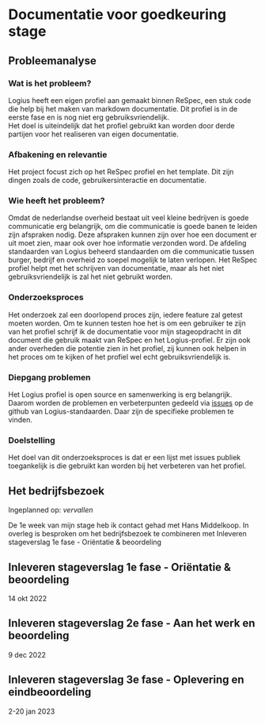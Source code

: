 # Documentatie voor goedkeuring stage

## Probleemanalyse
### Wat is het probleem?
<a>Logius</a> heeft een eigen <a>profiel</a> aan gemaakt binnen <a>ReSpec</a>, een stuk code 
die help bij het maken van markdown documentatie. Dit <a>profiel</a> is in de 
eerste fase en is nog niet erg gebruiksvriendelijk.  
Het doel is uiteindelijk dat het <a>profiel</a> gebruikt kan worden door
derde partijen voor het realiseren van eigen documentatie.

### Afbakening en relevantie
Het project focust zich op het ReSpec <a>profiel</a> en het template. Dit
zijn dingen zoals de code, gebruikersinteractie en documentatie.

### Wie heeft het probleem?
Omdat de nederlandse overheid bestaat uit veel kleine bedrijven is 
goede communicatie erg belangrijk, om die communicatie is goede banen 
te leiden zijn afspraken nodig. Deze afspraken kunnen zijn over hoe
een document er uit moet zien, maar ook over hoe informatie verzonden word. 
De afdeling standaarden van <a>Logius</a> beheerd 
standaarden om die communicatie tussen burger, bedrijf en overheid zo 
soepel mogelijk te laten verlopen. Het <a>ReSpec</a> <a>profiel</a> helpt met het 
schrijven van documentatie, maar als het niet gebruiksvriendelijk is
zal het niet gebruikt worden.

### Onderzoeksproces
Het onderzoek zal een doorlopend proces zijn, iedere feature zal getest moeten 
worden. Om te kunnen testen hoe het is om een gebruiker te zijn van het 
<a>profiel</a> schrijf ik de documentatie voor mijn stageopdracht in dit document
die gebruik maakt van <a>ReSpec</a> en het Logius-<a>profiel</a>. Er zijn ook 
ander overheden die potentie zien in het <a>profiel</a>, zij kunnen ook
helpen in het proces om te kijken of het <a>profiel</a> wel echt 
gebruiksvriendelijk is.

### Diepgang problemen
Het <a>Logius</a> <a>profiel</a> is open source en samenwerking is erg belangrijk. 
Daarom worden de problemen en verbeterpunten gedeeld via [issues](https://github.com/Logius-standaarden/respec/issues) 
op de github van Logius-standaarden. Daar zijn de specifieke problemen 
te vinden.

### Doelstelling
Het doel van dit onderzoeksproces is dat er een lijst met issues publiek
toegankelijk is die gebruikt kan worden bij het verbeteren van het <a>profiel</a>.

## Het bedrijfsbezoek
Ingeplanned op: *vervallen*

De 1e week van mijn stage heb ik contact gehad met Hans Middelkoop.
In overleg is besproken om het bedrijfsbezoek te combineren met Inleveren stageverslag 1e fase - Oriëntatie & beoordeling 

## Inleveren stageverslag 1e fase - Oriëntatie & beoordeling
14 okt 2022

## Inleveren stageverslag 2e fase - Aan het werk en beoordeling
9 dec 2022

## Inleveren stageverslag 3e fase - Oplevering en eindbeoordeling   
2-20 jan 2023